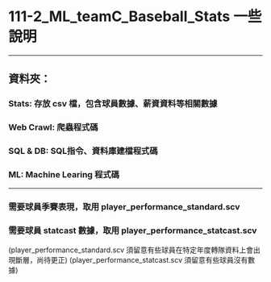 # 111-2_ML_teamC_Baseball_Stats 一些說明

-----
## 資料夾：
### Stats: 存放 csv 檔，包含球員數據、薪資資料等相關數據
### Web Crawl: 爬蟲程式碼
### SQL & DB: SQL指令、資料庫建檔程式碼
### ML: Machine Learing 程式碼
-----
### 需要球員季賽表現，取用 player_performance_standard.scv
### 需要球員 statcast 數據，取用 player_performance_statcast.scv

(player_performance_standard.scv 須留意有些球員在特定年度轉隊資料上會出現斷層，尚待更正)
(player_performance_statcast.scv 須留意有些球員沒有數據)
